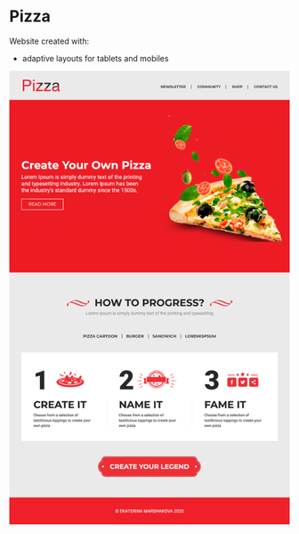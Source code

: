 # Pizza
Website created with: 
* adaptive layouts for tablets and mobiles

![Alt text](image/shot.png?raw=true "Pizza")
